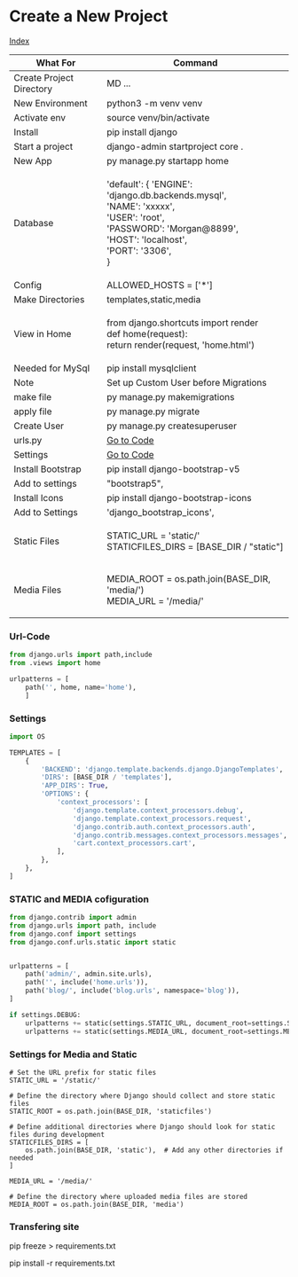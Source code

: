 # Create a New Project

[Index](index.md)

| What For                 | Command                                                                                                                                                                            |
| ------------------------ | ---------------------------------------------------------------------------------------------------------------------------------------------------------------------------------- |
| Create Project Directory | MD ...                                                                                                                                                                             |
| New Environment          | python3 -m venv venv                                                                                                                                                               |
| Activate env             | source venv/bin/activate                                                                                                                                                           |
| Install                  | pip install django                                                                                                                                                                 |
| Start a project          | django-admin startproject core .                                                                                                                                                   |
| New App                  | py manage.py startapp home                                                                                                                                                         |
| Database                 | <p>'default': { 'ENGINE': 'django.db.backends.mysql',<br>'NAME': 'xxxxx',<br>'USER': 'root',<br>'PASSWORD': 'Morgan@8899',<br>'HOST': 'localhost',<br>'PORT': '3306',<br>}<br></p> |
| Config                   | ALLOWED\_HOSTS = \['\*']                                                                                                                                                           |
| Make Directories         | templates,static,media                                                                                                                                                             |
| View in Home             | <p>from django.shortcuts import render<br>def home(request):<br>return render(request, 'home.html')</p>                                                                            |
| Needed for MySql         | pip install mysqlclient                                                                                                                                                            |
| Note                     | Set up Custom User before Migrations                                                                                                                                               |
| make file                | py manage.py makemigrations                                                                                                                                                        |
| apply file               | py manage.py migrate                                                                                                                                                               |
| Create User              | py manage.py createsuperuser                                                                                                                                                       |
| urls.py                  | [Go to Code](newproject.md#url-code)                                                                                                                                               |
| Settings                 | [Go to Code](newproject.md#settings)                                                                                                                                               |
| Install Bootstrap        | pip install django-bootstrap-v5                                                                                                                                                    |
| Add to settings          | "bootstrap5",                                                                                                                                                                      |
| Install Icons            | pip install django-bootstrap-icons                                                                                                                                                 |
| Add to Settings          | 'django\_bootstrap\_icons',                                                                                                                                                        |
| Static Files             | <p>STATIC_URL = 'static/'<br>STATICFILES_DIRS = [BASE_DIR / "static"]</p>                                                                                                          |
| Media Files              | <p>MEDIA_ROOT = os.path.join(BASE_DIR, 'media/')<br>MEDIA_URL = '/media/'</p>                                                                                                      |

### Url-Code

```Python
from django.urls import path,include
from .views import home

urlpatterns = [
    path('', home, name='home'),
    ]
```

### Settings

```Python
import OS

TEMPLATES = [
    {
        'BACKEND': 'django.template.backends.django.DjangoTemplates',
        'DIRS': [BASE_DIR / 'templates'],
        'APP_DIRS': True,
        'OPTIONS': {
            'context_processors': [
                'django.template.context_processors.debug',
                'django.template.context_processors.request',
                'django.contrib.auth.context_processors.auth',
                'django.contrib.messages.context_processors.messages',
                'cart.context_processors.cart',
            ],
        },
    },
]
```

### STATIC and MEDIA cofiguration

```Python
from django.contrib import admin
from django.urls import path, include
from django.conf import settings
from django.conf.urls.static import static


urlpatterns = [
    path('admin/', admin.site.urls),
    path('', include('home.urls')),
    path('blog/', include('blog.urls', namespace='blog')),
]

if settings.DEBUG:
    urlpatterns += static(settings.STATIC_URL, document_root=settings.STATIC_ROOT)
    urlpatterns += static(settings.MEDIA_URL, document_root=settings.MEDIA_ROOT)
```

### Settings for Media and Static

```Phyton
# Set the URL prefix for static files
STATIC_URL = '/static/'

# Define the directory where Django should collect and store static files
STATIC_ROOT = os.path.join(BASE_DIR, 'staticfiles')

# Define additional directories where Django should look for static files during development
STATICFILES_DIRS = [
    os.path.join(BASE_DIR, 'static'),  # Add any other directories if needed
]

MEDIA_URL = '/media/'

# Define the directory where uploaded media files are stored
MEDIA_ROOT = os.path.join(BASE_DIR, 'media')
```

### Transfering site

pip freeze > requirements.txt

pip install -r requirements.txt
